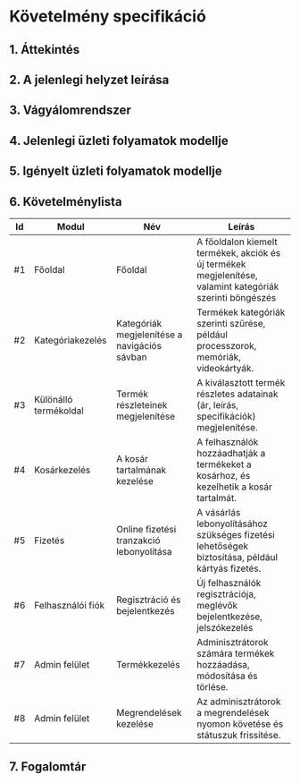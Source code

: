 # Követelmény specifikáció

## 1. Áttekintés

## 2. A jelenlegi helyzet leírása

## 3. Vágyálomrendszer

## 4. Jelenlegi üzleti folyamatok modellje

## 5. Igényelt üzleti folyamatok modellje

## 6. Követelménylista

| Id | Modul | Név | Leírás |
| :---: | --- | --- | --- |
| #1 | Főoldal | Főoldal | A főoldalon kiemelt termékek, akciók és új termékek megjelenítése, valamint kategóriák szerinti böngészés |
| #2 | Kategóriakezelés | Kategóriák megjelenítése a navigációs sávban | Termékek kategóriák szerinti szűrése, például processzorok, memóriák, videokártyák. |
| #3 | Különálló termékoldal | Termék részleteinek megjelenítése | A kiválasztott termék részletes adatainak (ár, leírás, specifikációk) megjelenítése. |
| #4 | Kosárkezelés | A kosár tartalmának kezelése | A felhasználók hozzáadhatják a termékeket a kosárhoz, és kezelhetik a kosár tartalmát. |
| #5 | Fizetés | Online fizetési tranzakció lebonyolítása | A vásárlás lebonyolításához szükséges fizetési lehetőségek biztosítása, például kártyás fizetés. |
| #6 | Felhasználói fiók | Regisztráció és bejelentkezés | Új felhasználók regisztrációja, meglévők bejelentkezése, jelszókezelés |
| #7 | Admin felület | Termékkezelés | Adminisztrátorok számára termékek hozzáadása, módosítása és törlése. |
| #8 | Admin felület | Megrendelések kezelése | Az adminisztrátorok a megrendelések nyomon követése és státuszuk frissítése. |


## 7. Fogalomtár
